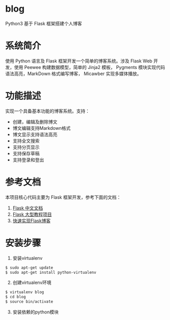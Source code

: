 # blog
Python3 基于 Flask 框架搭建个人博客

# 系统简介
使用 Python 语言及 Flask 框架开发一个简单的博客系统。涉及 Flask Web 开发，使用 Peewee 构建数据模型，简单的 Jinja2 模板， Pygments 模块实现代码语法高亮，MarkDown 格式编写博客， Micawber 实现多媒体播放。

# 功能描述
实现一个具备基本功能的博客系统。支持：
- 创建，编辑及删除博文
- 博文编辑支持Markdown格式
- 博文显示支持语法高亮
- 支持全文搜索
- 支持分页显示
- 支持保存草稿
- 支持登录和登出

# 参考文档
本项目核心代码主要为 Flask 框架开发，参考下面的文档：
1. [Flask 中文文档](http://dormousehole.readthedocs.org/en/latest/)
2. [Flask 大型教程项目](http://www.pythondoc.com/flask-mega-tutorial/index.html)
3. [快速实现Flask博客](http://charlesleifer.com/blog/how-to-make-a-flask-blog-in-one-hour-or-less/)

# 安装步骤
1. 安装virtualenv
```bash
$ sudo apt-get update
$ sudo apt-get install python-virtualenv
```
2. 创建virtualenv环境
```bash
$ virtualenv blog
$ cd blog
$ source bin/activate
```
3. 安装依赖的python模块



